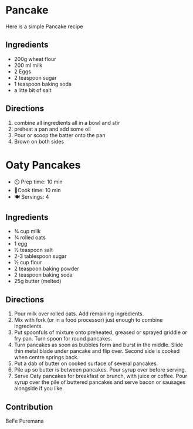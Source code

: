 # Pancake
Here is a simple Pancake recipe

## Ingredients
- 200g wheat flour
- 200 ml milk
- 2 Eggs
- 2 teaspoon sugar
- 1 teaspoon baking soda
- a litte bit of salt

## Directions
1. combine all ingredients all in a bowl and stir
2. preheat a pan and add some oil
3. Pour or scoop the batter onto the pan
4. Brown on both sides

# Oaty Pancakes

- ⏲️ Prep time: 10 min
- 🍳Cook time: 10 min
- 🍽️ Servings: 4

## Ingredients

- 3⁄4 cup milk
- 3⁄4 rolled oats
- 1 egg
- 1⁄2 teaspoon salt
- 2-3 tablespoon sugar
- 1⁄2 cup flour
- 2 teaspoon baking powder
- 2 teaspoon baking soda
- 25g butter (melted)

## Directions

1. Pour milk over rolled oats. Add remaining ingredients.
2. Mix with fork (or in a food processor) just enough to
combine ingredients.
3. Put spoonfuls of mixture onto preheated, greased or
sprayed griddle or fry pan. Turn spoon for round
pancakes.
4. Turn pancakes as soon as bubbles form and
burst in the middle. Slide thin metal blade under
pancake and flip over. Second side is cooked when
centre springs back.
5. Put a dab of butter on cooked surface of several
pancakes.
6. Pile up so butter is between pancakes. Pour
syrup over before serving.
7. Serve Oaty pancakes for breakfast or brunch, with juice
or coffee. Pour syrup over the pile of buttered pancakes
and serve bacon or sausages alongside if you like.


## Contribution

BeFe
Puremana
